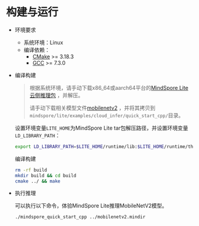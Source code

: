 # 构建与运行

- 环境要求
    - 系统环境：Linux
    - 编译依赖：
        - [CMake](https://cmake.org/download/) >= 3.18.3
        - [GCC](https://gcc.gnu.org/releases.html) >= 7.3.0

- 编译构建

  > 根据系统环境，请手动下载x86_64或aarch64平台的[MindSpore Lite 云侧推理包](https://www.mindspore.cn/lite/docs/zh-CN/master/use/downloads.html)
  ，并解压。
  >
  > 请手动下载相关模型文件[mobilenetv2](https://download.mindspore.cn/model_zoo/official/lite/quick_start/mobilenetv2.mindir)
  ，并将其拷贝到`mindspore/lite/examples/cloud_infer/quick_start_cpp/`目录。

  设置环境变量`LITE_HOME`为MindSpore Lite tar包解压路径，并设置环境变量`LD_LIBRARY_PATH`：

  ```bash
  export LD_LIBRARY_PATH=$LITE_HOME/runtime/lib:$LITE_HOME/runtime/third_party/dnnl:$LITE_HOME/tools/converter/lib:$LD_LIBRARY_PATH
  ```

  编译构建

  ```bash
  rm -rf build
  mkdir build && cd build
  cmake ../ && make
  ```

- 执行推理

  可以执行以下命令，体验MindSpore Lite推理MobileNetV2模型。

  ```bash
  ./mindspore_quick_start_cpp ../mobilenetv2.mindir
  ```
